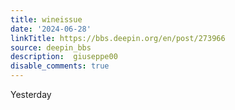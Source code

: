 ```yaml
---
title: wineissue
date: '2024-06-28'
linkTitle: https://bbs.deepin.org/en/post/273966
source: deepin_bbs
description:  giuseppe00 
disable_comments: true
---
```

Yesterday 
